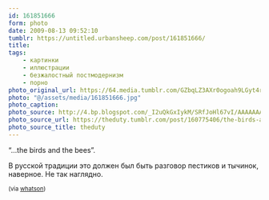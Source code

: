 ```yaml
---
id: 161851666
form: photo
date: 2009-08-13 09:52:10
tumblr: https://untitled.urbansheep.com/post/161851666/
title:
tags:
    - картинки
    - иллюстрации
    - безжалостный постмодернизм
    - порно
photo_original_url: https://64.media.tumblr.com/GZbqLZ3AXr0ogoah9LGyt4rio1_500.jpg
photo: "@/assets/media/161851666.jpg"
photo_caption:
photo_source: http://4.bp.blogspot.com/_I2uQkGxIykM/SRfJoHl67vI/AAAAAAAAA6s/gkwbPhfHa3o/s1600-h/birds+and+bees+mcs.jpg
photo_source_url: https://theduty.tumblr.com/post/160775406/the-birds-and-the-bees
photo_source_title: theduty
---
```


<p>“…the birds and the bees”.</p>

<p>В русской традиции это должен был быть разговор пестиков и тычинок, наверное. Не так наглядно.</p>

<p><small>(via <a href="http://whatson.tumblr.com/post/161606595/theduty-the-birds-and-the-bees">whatson</a>)</small></p>
